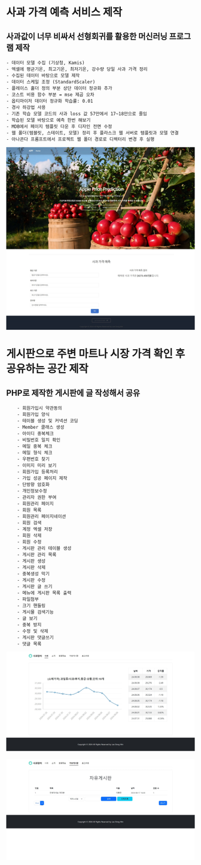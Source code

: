 # 사과 가격 예측 서비스 제작 
## 사과값이 너무 비싸서 선형회귀를 활용한 머신러닝 프로그램 제작
    - 데이터 모델 수집 (기상청, Kamis)
    - 엑셀에 평균기온, 최고기온, 최저기온, 강수량 당일 사과 가격 정리
    - 수집된 데이터 바탕으로 모델 제작
    - 데이터 스케일 조정 (StandardScaler)
    - 플레이스 홀더 정의 부분 상단 데이터 정규화 추가 
    - 코스트 비용 함수 부분 = mse 제곱 오차
    - 옵티마이저 데이터 정규화 학습률: 0.01
    - 경사 하강법 사용
    - 기존 학습 모델 코드의 사과 loss 값 57만에서 17~18만으로 줄임
    - 학습된 모델 바탕으로 예측 한번 해보기
    - MDB에서 페이지 템플릿 다운 후 디자인 전면 수정
    - 웹 폴더(템블릿, 스테이트, 모델) 정리 후 플라스크 웹 서버로 템플릿과 모델 연결 
    - 아나콘다 프롬프트에서 프로젝트 웹 폴더 경로로 디렉터리 변경 후 실행
  
  ![alt text](<image/APP 메인 페이지.jpeg>)
   

# 게시판으로 주변 마트나 시장 가격 확인 후 공유하는 공간 제작
## PHP로 제작한 게시판에 글 작성해서 공유
        - 회원가입시 약관동의 
        - 회원가입 양식
        - 테이블 생성 및 커넥션 코딩
        - Member 클래스 생성
        - 아이디 중복체크
        - 비밀번호 일치 확인
        - 메일 중복 체크
        - 메일 형식 체크
        - 우편번호 찾기
        - 이미지 미리 보기
        - 회원가입 등록처리 
        - 가입 성공 페이지 제작
        - 단방향 암호화 
        - 개인정보수정
        - 관리자 권한 부여
        - 회원관리 페이지
        - 회원 목록
        - 회원관리 페이지네이션
        - 회원 검색
        - 계정 엑셀 저장
        - 회원 삭제
        - 회원 수정
        - 게시판 관리 테이블 생성
        - 게시판 관리 목록
        - 게시판 생성
        - 게시판 삭제
        - 중복생성 막기
        - 게시판 수정
        - 게시판 글 쓰기
        - 메뉴에 게시판 목록 출력
        - 파일첨부
        - 크기 핸들링
        - 게시물 검색기능
        - 글 보기
        - 중복 방지
        - 수정 및 삭제
        - 게시판 댓글쓰기
        - 댓글 목록
        
  ![alt text](<image/index page.jpeg>)

  ![alt text](<image/board page.jpeg>)
  
